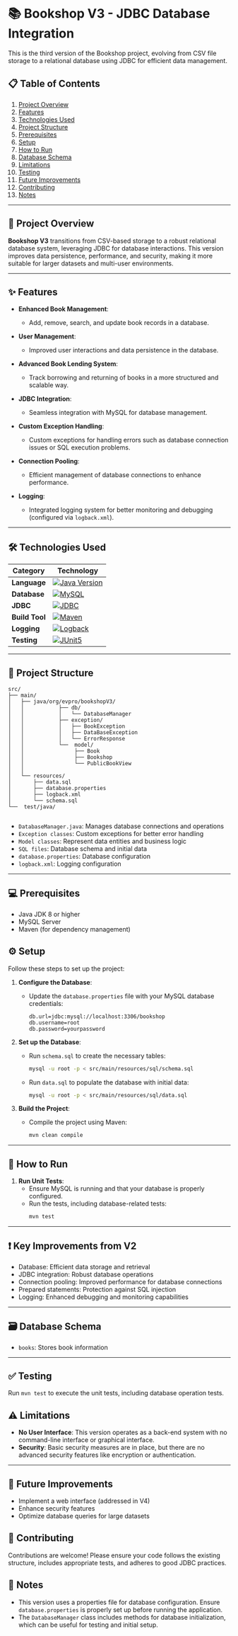 # 📚 Bookshop V3 - JDBC Database Integration

This is the third version of the Bookshop project, evolving from CSV file storage to a relational database using JDBC for efficient data management.

## 📋 Table of Contents

1. [Project Overview](#-project-overview)
2. [Features](#-features)
3. [Technologies Used](#-technologies-used)
4. [Project Structure](#-project-structure)
5. [Prerequisites](#-prerequisites)
6. [Setup](#-setup)
7. [How to Run](#-how-to-run)
8. [Database Schema](#-database-schema)
9. [Limitations](#-limitations)
10. [Testing](#-testing)
11. [Future Improvements](#-future-improvements)
12. [Contributing](#-contributing)
13. [Notes](#-notes)

---

## 📖 Project Overview

**Bookshop V3** transitions from CSV-based storage to a robust relational database system, leveraging JDBC for database interactions. This version improves data persistence, performance, and security, making it more suitable for larger datasets and multi-user environments.

---

## ✨ Features

- **Enhanced Book Management**:
   - Add, remove, search, and update book records in a database.

- **User Management**:
   - Improved user interactions and data persistence in the database.

- **Advanced Book Lending System**:
   - Track borrowing and returning of books in a more structured and scalable way.

- **JDBC Integration**:
   - Seamless integration with MySQL for database management.

- **Custom Exception Handling**:
   - Custom exceptions for handling errors such as database connection issues or SQL execution problems.

- **Connection Pooling**:
   - Efficient management of database connections to enhance performance.

- **Logging**:
   - Integrated logging system for better monitoring and debugging (configured via `logback.xml`).

---

## 🛠 Technologies Used

| Category           | Technology                                                                                                                            |
|--------------------|--------------------------------------------------------------------------------------------------------------------------------------|
| **Language**       | [![Java Version](https://img.shields.io/badge/Java-17-orange.svg)](https://www.oracle.com/java/technologies/javase/jdk17-archive-downloads.html) |
| **Database**       | [![MySQL](https://img.shields.io/badge/MySQL-blue.svg)](https://www.mysql.com/)                                                       |
| **JDBC**           | [![JDBC](https://img.shields.io/badge/JDBC-white.svg)](https://docs.oracle.com/javase/tutorial/jdbc/)                                 |
| **Build Tool**     | [![Maven](https://img.shields.io/badge/Maven-3.6.3-green.svg)](https://maven.apache.org/)                                             |
| **Logging**        | [![Logback](https://img.shields.io/badge/Logback-1.2.3-red.svg)](http://logback.qos.ch/)                                              |
| **Testing**        | [![JUnit5](https://img.shields.io/badge/JUnit-5.7.0-green.svg)](https://junit.org/junit5/)                                            |

---

## 📂 Project Structure


```
src/
├── main/
│   ├── java/org/evpro/bookshopV3/
│   │           ├── db/
│   │           │   └── DatabaseManager
│   │           ├── exception/
│   │           │   ├── BookException
│   │           │   ├── DataBaseException
│   │           │   └── ErrorResponse
│   │           └──  model/
│   │                ├── Book
│   │                ├── Bookshop
│   │                └── PublicBookView
│   │         
│   └── resources/
│       ├── data.sql
│       ├── database.properties
│       ├── logback.xml
│       └── schema.sql
└──  test/java/
                    
``` 

- `DatabaseManager.java`: Manages database connections and operations
- `Exception classes`: Custom exceptions for better error handling
- `Model classes`: Represent data entities and business logic
- `SQL files`: Database schema and initial data
- `database.properties`: Database configuration
- `logback.xml`: Logging configuration

---


## 💻 Prerequisites
- Java JDK 8 or higher
- MySQL Server
- Maven (for dependency management)

## ⚙️ Setup

Follow these steps to set up the project:

1. **Configure the Database**:
   - Update the `database.properties` file with your MySQL database credentials:
     ```
     db.url=jdbc:mysql://localhost:3306/bookshop
     db.username=root
     db.password=yourpassword
     ```

2. **Set up the Database**:
   - Run `schema.sql` to create the necessary tables:
     ```bash
     mysql -u root -p < src/main/resources/sql/schema.sql
     ```
   - Run `data.sql` to populate the database with initial data:
     ```bash
     mysql -u root -p < src/main/resources/sql/data.sql
     ```

3. **Build the Project**:
   - Compile the project using Maven:
     ```bash
     mvn clean compile
     ```

---

## 🚀 How to Run

1. **Run Unit Tests**:
   - Ensure MySQL is running and that your database is properly configured.
   - Run the tests, including database-related tests:
       ```bash
       mvn test
       ```
---

## ❗️ Key Improvements from V2

- Database: Efficient data storage and retrieval
- JDBC integration: Robust database operations
- Connection pooling: Improved performance for database connections
- Prepared statements: Protection against SQL injection
- Logging: Enhanced debugging and monitoring capabilities

---

## 🗃 Database Schema

- `books`: Stores book information

---

## ✅ Testing

Run `mvn test` to execute the unit tests, including database operation tests.

## ⚠️ Limitations

- **No User Interface**: This version operates as a back-end system with no command-line interface or graphical interface.
- **Security**: Basic security measures are in place, but there are no advanced security features like encryption or authentication.

---

## 🚀 Future Improvements

- Implement a web interface (addressed in V4)
- Enhance security features
- Optimize database queries for large datasets

## 🫶 Contributing

Contributions are welcome! Please ensure your code follows the existing structure, includes appropriate tests, and adheres to good JDBC practices.

## 📝  Notes

- This version uses a properties file for database configuration. Ensure `database.properties` is properly set up before running the application.
- The `DatabaseManager` class includes methods for database initialization, which can be useful for testing and initial setup.